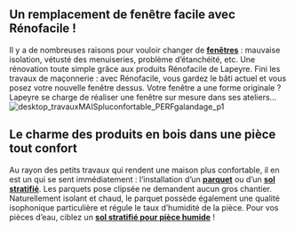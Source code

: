 ## Un remplacement de fenêtre facile avec Rénofacile !
Il y a de nombreuses raisons pour vouloir changer de [**fenêtres**](/fenetres-CCU0003) : mauvaise isolation, vétusté des menuiseries, problème d’étanchéité, etc. Une rénovation toute simple grâce aux produits Rénofacile de Lapeyre.
Fini les travaux de maçonnerie : avec Rénofacile, vous gardez le bâti actuel et vous posez votre nouvelle fenêtre dessus.
Votre fenêtre a une forme originale ? Lapeyre se charge de réaliser une fenêtre sur mesure dans ses ateliers...
![desktop_travauxMAISpluconfortable_PERFgalandage_p1](//statics.lapeyre.fr/img/contrib/2bdd4da30020831e/desktop_travauxMAISpluconfortable_PERFgalandage_p1.jpg)
##
## Le charme des produits en bois dans une pièce tout confort
Au rayon des petits travaux qui rendent une maison plus confortable, il en est un qui se sent immédiatement : l’installation d’un [**parquet**](/sols-murs-CCU0007/parquets-CCN0071) ou d’un [**sol stratifié**](/sols-murs-CCU0007/sols-stratifies-CCN0072).
Les parquets pose clipsée ne demandent aucun gros chantier. Naturellement isolant et chaud, le parquet possède également une qualité isophonique particulière et régule le taux d’humidité de la pièce.
Pour vos pièces d’eau, ciblez un [**sol stratifié pour pièce humide**](/sols-stratifies-CCN0072/sols-stratifie-pieces-humides-CCN0195) !